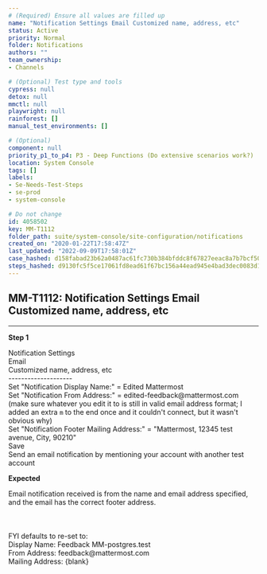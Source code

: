 ```yaml
---
# (Required) Ensure all values are filled up
name: "Notification Settings Email Customized name, address, etc"
status: Active
priority: Normal
folder: Notifications
authors: ""
team_ownership: 
- Channels

# (Optional) Test type and tools
cypress: null
detox: null
mmctl: null
playwright: null
rainforest: []
manual_test_environments: []

# (Optional)
component: null
priority_p1_to_p4: P3 - Deep Functions (Do extensive scenarios work?)
location: System Console
tags: []
labels: 
- Se-Needs-Test-Steps
- se-prod
- system-console

# Do not change
id: 4058502
key: MM-T1112
folder_path: suite/system-console/site-configuration/notifications
created_on: "2020-01-22T17:58:47Z"
last_updated: "2022-09-09T17:58:01Z"
case_hashed: d158fabad23b62a0487ac61fc730b384bfddc8f67827eeac8a7b7bcf506200ef77eed62e02ee2dd27fb82142b728af96
steps_hashed: d9130fc5f5ce17061fd8ead61f67bc156a44ead945e4bad3dec0083d1800b04e45d6d905837913cc3a4e639079bee32c
---
```


## MM-T1112: Notification Settings Email Customized name, address, etc

---

**Step 1**

Notification Settings\
Email\
Customized name, address, etc\
\--------------------\
Set "Notification Display Name:" = Edited Mattermost\
Set "Notification From Address:" = edited-feedback\@mattermost.com (make sure whatever you edit it to is still in valid email address format; I added an extra `m` to the end once and it couldn't connect, but it wasn't obvious why)\
Set "Notification Footer Mailing Address:" = "Mattermost, 12345 test avenue, City, 90210"\
Save\
Send an email notification by mentioning your account with another test account

**Expected**

Email notification received is from the name and email address specified, and the email has the correct footer address.\
\
\
\
FYI defaults to re-set to:\
Display Name: Feedback MM-postgres.test\
From Address: feedback\@mattermost.com\
Mailing Address: {blank}
